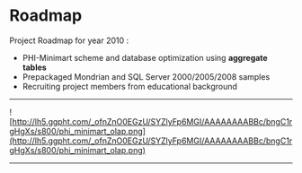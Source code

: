 # Roadmap #

Project Roadmap for year 2010 :
  * PHI-Minimart scheme and database optimization using **aggregate tables**
  * Prepackaged Mondrian and SQL Server 2000/2005/2008 samples
  * Recruiting project members from educational background


---


![http://lh5.ggpht.com/_ofnZnO0EGzU/SYZlyFp6MGI/AAAAAAAABBc/bngC1rgHgXs/s800/phi_minimart_olap.png](http://lh5.ggpht.com/_ofnZnO0EGzU/SYZlyFp6MGI/AAAAAAAABBc/bngC1rgHgXs/s800/phi_minimart_olap.png)


---
